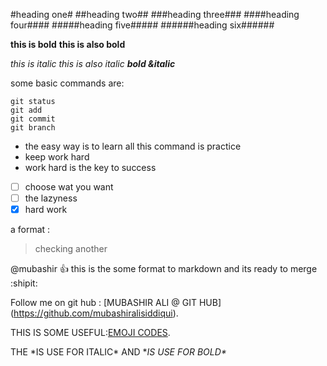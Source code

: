 #heading one#
##heading two##
###heading three###
####heading four####
#####heading five#####
######heading six######

**this is bold**
__this is also bold__

*this is italic*
_this is also italic_
***bold &italic***

some basic commands are:
```
git status 
git add 
git commit
git branch
```


- the easy way is to learn all this command is practice
- keep work hard
- work hard is the key to success

- [ ] choose wat you want 
- [ ] the lazyness 
- [x] hard work

a format :
> checking another 

@mubashir :+1: this is the some format to markdown and  its ready to merge :shipit:

Follow me on git hub : [MUBASHIR ALI @ GIT HUB] (https://github.com/mubashiralisiddiqui).

THIS  IS SOME USEFUL:[EMOJI CODES](http://www.emoji-cheat-sheet.com/). 

THE \*IS USE FOR ITALIC\* AND \**IS USE FOR BOLD\** 

